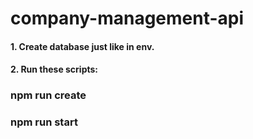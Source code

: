 # company-management-api

#### 1. Create database just like in env.

#### 2. Run these scripts:

### npm run create

### npm run start
